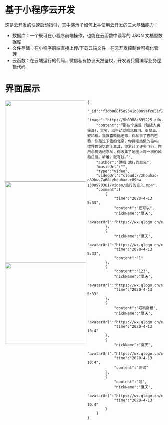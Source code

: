 # 基于小程序云开发

这是云开发的快速启动指引，其中演示了如何上手使用云开发的三大基础能力：
- 数据库：一个既可在小程序前端操作，也能在云函数中读写的 JSON 文档型数据库
- 文件存储：在小程序前端直接上传/下载云端文件，在云开发控制台可视化管理
- 云函数：在云端运行的代码，微信私有协议天然鉴权，开发者只需编写业务逻辑代码

# 界面展示

<img src="https://attachments-cdn.shimo.im/yuNu2GHoVb4UjEVX/WX20200413-181240_2x.png" width = "260" div align=left />
<img src="https://attachments-cdn.shimo.im/Mc7fLQoFWzQrFij1.png" width = "260" div align=left />
<img src="https://attachments-cdn.shimo.im/hLWHt7Z48EoPTVI9.png" width = "260" div align=left />



```
{
    "_id":"f3db088f5e9341c0009afc851f25064c",
    "image":"http://5b0988e595225.cdn.sohucs.com/images/20180518/4c99a22ef08946459ccd846f538acf4b.jpeg",
    "content":"“那些个民谣（包括人民摇滚），太穷，动不动就唱北戴河、秦皇岛、安和桥。我就喜欢陈老师，你品尝了夜的巴黎，你踏过下雪的北京，你拥抱热情的岛屿，你埋葬记忆的土耳其，你累计了许多飞行，你用心挑选纪念品，你收集了地图上每一次的风和日丽。听着，就有钱。”",
    "author":"弹唱 旅行的意义",
    "musicUrl":"",
    "type":"video",
    "videoUrl":"cloud://zhouhao-c89hw.7a68-zhouhao-c89hw-1300970301/video/旅行的意义.mp4",
    "comment":[
        {
            "time":"2020-4-13 5:33",
            "content":"还可以",
            "nickName":"夏天",
            "avatarUrl":"https://wx.qlogo.cn/mmopen/vi_32/dhDhfo63lN9rriakfSDb7VgcEp1iaGS3Q7ugFVphF3Ox5Lib67iblyUfmyKUbnNua74KSyFO6VjNBTgvcXNicRP9mAg/132"
        },
        {
            "nickName":"夏天",
            "avatarUrl":"https://wx.qlogo.cn/mmopen/vi_32/dhDhfo63lN9rriakfSDb7VgcEp1iaGS3Q7ugFVphF3Ox5Lib67iblyUfmyKUbnNua74KSyFO6VjNBTgvcXNicRP9mAg/132",
            "time":"2020-4-13 5:33",
            "content":"1"
        },
        {
            "content":"123",
            "nickName":"夏天",
            "avatarUrl":"https://wx.qlogo.cn/mmopen/vi_32/dhDhfo63lN9rriakfSDb7VgcEp1iaGS3Q7ugFVphF3Ox5Lib67iblyUfmyKUbnNua74KSyFO6VjNBTgvcXNicRP9mAg/132",
            "time":"2020-4-13 5:33"
        },
        {
            "content":"哎哟卧槽",
            "nickName":"夏天",
            "avatarUrl":"https://wx.qlogo.cn/mmopen/vi_32/dhDhfo63lN9rriakfSDb7VgcEp1iaGS3Q7ugFVphF3Ox5Lib67iblyUfmyKUbnNua74KSyFO6VjNBTgvcXNicRP9mAg/132",
            "time":"2020-4-13 10:4"
        },
        {
            "nickName":"夏天",
            "avatarUrl":"https://wx.qlogo.cn/mmopen/vi_32/dhDhfo63lN9rriakfSDb7VgcEp1iaGS3Q7ugFVphF3Ox5Lib67iblyUfmyKUbnNua74KSyFO6VjNBTgvcXNicRP9mAg/132",
            "time":"2020-4-13 10:4",
            "content":"测试"
        },
        {
            "content":"哇",
            "nickName":"夏天",
            "avatarUrl":"https://wx.qlogo.cn/mmopen/vi_32/dhDhfo63lN9rriakfSDb7VgcEp1iaGS3Q7ugFVphF3Ox5Lib67iblyUfmyKUbnNua74KSyFO6VjNBTgvcXNicRP9mAg/132",
            "time":"2020-4-13 10:4"
        }
    ]
}
```

